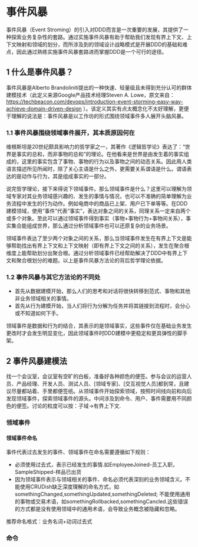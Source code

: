 # 事件风暴
事件风暴（Event Stroming）的引入对DDD而言是一次重要的发展，其提供了一种探索业务复杂性的套路。通过实施事件风暴有助于帮助我们发现有界上下文、上下文映射和领域的划分，而所涉及到的领域设计战略模式是开展DDD的基础和难点，因此通过熟练实施事件风暴套路进而掌握DDD是一个可行的途径。

## 1 什么是事件风暴？
事件风暴是Alberto Brandoliniti提出的一种快速、轻量级且未得到充分认可的群体建模技术（此定义来源Google产品技术经理Steven A. Lowe，原文来自：https://techbeacon.com/devops/introduction-event-storming-easy-way-achieve-domain-driven-design ）。该定义其实有点太概念化不太好理解，更便于理解的说法是：事件风暴是以工作坊的形式围绕领域事件多人展开头脑风暴。

### 1.1 事件风暴围绕领域事件展开，其本质原因何在
维根斯坦是20世纪颇具影响力的哲学家之一，其著作《逻辑哲学论》表达了：“世界是事实的总和，而非事物的总和”的理论。在他看来是世界是由发生着的事实组成的，这里的事实包含了事物、事物的行为以及事物之间的动态关系。因此用人类语言描述所见所闻时，除了关心主语是什么之外，更需要关系谓语是什么。谓语表达的是动作与行为，其是组成事实的一部分。

说完哲学理论，接下来得说下领域事件。那么领域事件是什么？这里可以理解为领域专家对其业务领域感兴趣的、发生的事情与情况，也可以不准确的简单理解为业务流程中发生的行为动作。例如电商中的商品已上架、用户已下单等等。在DDD建模领域，使用“事件”代表“事实”，表达对象之间的关系，同理关系一定来自两个或多个对象。至此可以通过领域事件得到事实（事物+事物行为+事物间关系），事实集合能组成世界，那么通过分析领域事件也可以还原复杂的业务场景。

领域事件表达了至少两个对象之间的关系，那么当领域事件发生在有界上下文是能够帮助找出有界上下文和上下文映射（即有界上下文之间的关系），发生在聚合根维度上能帮助划分出聚合根。通过分析领域事件已经帮助解决了DDD中有界上下文和聚合根划分的难题。以上是事件风暴方法论的背后哲学理论依据。

### 1.2 事件风暴与其它方法论的不同处

- 首先从数据建模开始，那么人们的思考和对话将很快转移到范式、事物和其他非业务领域相关的事情。
- 首先从行为建模开始，当人们将行为分解为任务并将其链接到流程时，会分心或不知道如何下手。

领域事件是数据和行为的结合，其表示的是领域事实，这些事件仅在基础业务发生更改时才会发生明显变化，因此领域事件时DDD建模中更稳定和更具弹性的脚手架。

## 2 事件风暴建模法
找一个会议室，会议室有空旷的白板，准备好各种颜色的便签。参与会议的运营人员、产品经理、开发人员、测试人员、[领域专家]、[交互视觉人员]都到常，且建议尽量都站着、手里都便签纸。从领域事件开始探索领域，按照时间线向前和向后发现领域事件，探索领域事件的源头。中间涉及到命令、用户、事件需要用不同颜色的便签。讨论的粒度可以按：子域->有界上下文.

### 领域事件
#### 领域事件命名
事件代表过去发生的事件、领域事件在命名需要遵循如下规则：
- 必须使用过去式，表示已经发生的事情.如EmployeeJoined-员工入职，SampleShipped-样品已出货
- 因为领域事件表示与领域相关的事件、命名必须代表深刻的业务领域含义。不能使用CRUDish缺乏深度理解的命名方式，如somethingChanged,somethingUpdated,somethingDeleted; 不能使用通用的事物或交易术语，如somethingRollbacked,somethingCancled.这些错误的方式都是没有使用领域中的通用术语，会导致业务概念被隐藏和忽略。

推荐命名格式：业务名词+动词过去式

### 命令

